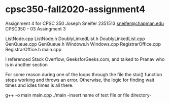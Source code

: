 # cpsc350-fall2020-assignment4

Assignment 4 for CPSC 350
Joseph Sneifer 2351513
sneifer@chapman.edu
CPSC350 - 03 Assingment 3

ListNode.cpp
ListNode.h
DoublyLinkedList.h
DoublyLinkedList.cpp
GenQueue.cpp
GenQueue.h
Windows.h
Windows.cpp
RegistrarOffice.cpp
RegistrarOffice.h
main.cpp

I referenced Stack Overflow, GeeksforGeeks.com, and talked to Pranav who is in another section

For some reason during one of the loops through the file the stoi() function stops working and throws an error. Otherwise, the logic for finding wait times and idles times is all there.

g++ -o main main.cpp
./main -insert name of text file or file directory-
